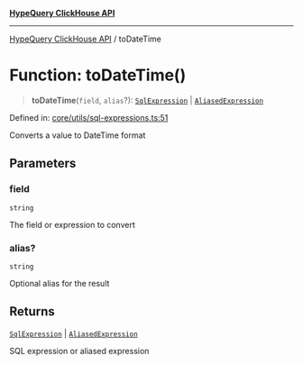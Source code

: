 [**HypeQuery ClickHouse API**](../README.md)

***

[HypeQuery ClickHouse API](../globals.md) / toDateTime

# Function: toDateTime()

> **toDateTime**(`field`, `alias`?): [`SqlExpression`](../interfaces/SqlExpression.md) \| [`AliasedExpression`](../interfaces/AliasedExpression.md)

Defined in: [core/utils/sql-expressions.ts:51](https://github.com/hypequery/hypequery/blob/3a853586c0085fc2ab37dc87d6e763ba6887182a/packages/clickhouse/src/core/utils/sql-expressions.ts#L51)

Converts a value to DateTime format

## Parameters

### field

`string`

The field or expression to convert

### alias?

`string`

Optional alias for the result

## Returns

[`SqlExpression`](../interfaces/SqlExpression.md) \| [`AliasedExpression`](../interfaces/AliasedExpression.md)

SQL expression or aliased expression
